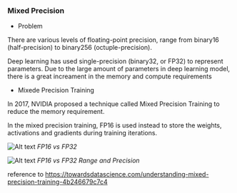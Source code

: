 ### Mixed Precision

- Problem

There are various levels of floating-point precision, range from binary16 (half-precision) to binary256 (octuple-precision).

Deep learning has used single-precision (binary32, or FP32) to represent parameters. Due to the large amount of parameters in deep learning model, there is a great increament in the memory and compute requirements

- Mixede Precision Training

In 2017, NVIDIA proposed a technique called Mixed Precision Training to reduce the memory requirement. 

In the mixed precision training, FP16 is used instead to store the weights, activations and gradients during training iterations.


![Alt text](../figures/FP16_FP32.webp?raw=true "FP16 vs FP32") 
*FP16 vs FP32*

![Alt text](../figures/FP16_FP32_Range.webp?raw=true "FP16 vs FP32 Range and Precision") 
*FP16 vs FP32 Range and Precision*

reference to https://towardsdatascience.com/understanding-mixed-precision-training-4b246679c7c4

